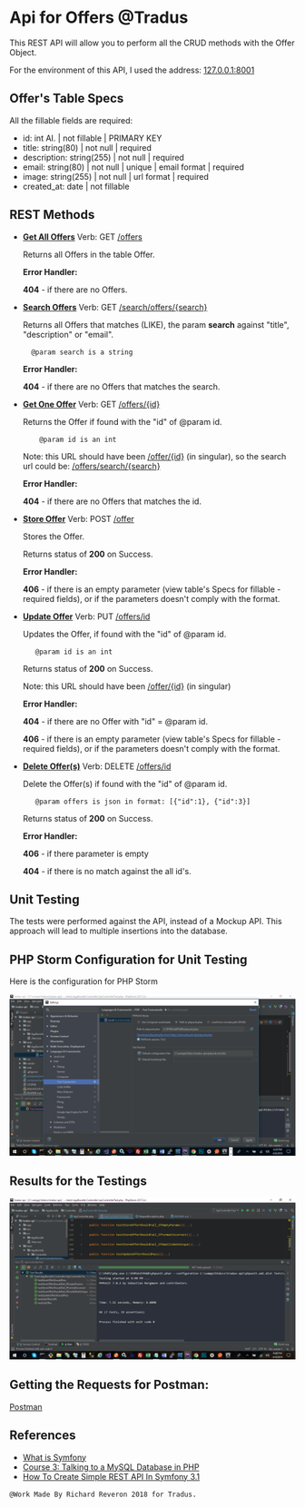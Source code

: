 Api for Offers @Tradus
========================

This REST API will allow you to perform all the CRUD methods with the Offer Object.

For the environment of this API, I used the address: [127.0.0.1:8001][1]

Offer's Table Specs
--------------

All the fillable fields are required:

* id: int AI. | not fillable | PRIMARY KEY
* title: string(80) | not null | required
* description: string(255) | not null | required
* email: string(80) | not null | unique | email format | required
* image: string(255) | not null | url format | required
* created_at: date | not fillable

REST Methods
--------------

  * [**Get All Offers**][1]  Verb: GET [/offers][1]
  
    Returns all Offers in the table Offer.
  
    **Error Handler:**
  
    **404** - if there are no Offers.
  
    
  * [**Search Offers**][1]  Verb: GET [/search/offers/{search}][1]
    
    Returns all Offers that matches (LIKE), the param **search** against "title", "description" or "email".
    
          @param search is a string
    
    **Error Handler:**
    
    **404** - if there are no Offers that matches the search.  
  
  
  * [**Get One Offer**][1]  Verb: GET [/offers/{id}][1]
      
    Returns the Offer if found with the "id" of @param id.
      
            @param id is an int
    
    Note: this URL should have been [/offer/{id}][1]  (in singular), so the search url could be: [/offers/search/{search}][1]
      
    **Error Handler:**
      
    **404** - if there are no Offers that matches the id.  
  
  
  * [**Store Offer**][1]  Verb: POST [/offer][1]
        
      Stores the Offer.
      
      Returns status of **200** on Success.
        
      **Error Handler:**
        
      **406** - if there is an empty parameter (view table's Specs for fillable - required fields), or if the parameters doesn't comply with the format.


  * [**Update Offer**][1]  Verb: PUT [/offers/id][1]
        
      Updates the Offer, if found with the "id" of @param id.
            
           @param id is an int
      
      Returns status of **200** on Success.
      
      Note: this URL should have been [/offer/{id}][1]  (in singular)
        
      **Error Handler:**
      
      **404** - if there are no Offer with "id" = @param id.
      
      **406** - if there is an empty parameter (view table's Specs for fillable - required fields), or if the parameters doesn't comply with the format.


  * [**Delete Offer(s)**][1]  Verb: DELETE [/offers/id][1]
        
      Delete the Offer(s) if found with the "id" of @param id.
            
           @param offers is json in format: [{"id":1}, {"id":3}]
      Returns status of **200** on Success.
              
      **Error Handler:**
      
      **406** - if there parameter is empty
      
      **404** - if there is no match against the all id's.


Unit Testing
--------------

The tests were performed against the API, instead of a Mockup API. This approach will lead to multiple insertions into the database.

## PHP Storm Configuration for Unit Testing ##

Here is the configuration for PHP Storm

![Setting up PHP Storm](wiki/phpstorm-config.png)

## Results for the Testings ##

![Results](wiki/tests-pass.png)

## Getting the Requests for Postman:

[Postman](wiki/Tradus-API.postman_collection.v2.json)


References
--------------
* [What is Symfony][2]
* [Course 3: Talking to a MySQL Database in PHP][3]
* [How To Create Simple REST API In Symfony 3.1][4]

[1]:    https://void.com/
[2]:    https://symfony.com/
[3]:    https://knpuniversity.com/screencast/php-ep3
[4]:    https://www.cloudways.com/blog/rest-api-in-symfony-3-1/




    @Work Made By Richard Reveron 2018 for Tradus.

